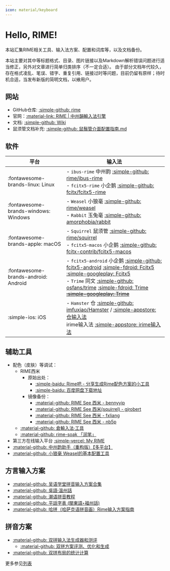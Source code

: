 ```yaml
---
icon: material/keyboard
---
```


# Hello, RIME!

本站汇集RIME相关工具、输入法方案、配置和词库等，以及文档备份。

本站主要对其中等标题格式、目录、图片链接以及Markdown解析错误问题进行适当修正，另外对文章进行简单归类排序（不一定合适）。
由于部分文档年代较久，存在格式凌乱、笔误、错字、重复引用、链接过时等问题，目前仍留有原样；待时机合适，当发布新版的简明文档，以飨用户。

## 网站

- GitHub仓库: [:simple-github: rime](https://github.com/rime/)
- 官网：[:material-link: RIME | 中州韻輸入法引擎](https://rime.im/)
- 文档: [:simple-github: Wiki](https://github.com/rime/home/wiki)
- 鼠须管文档补充: [:simple-github: 鼠鬚管介面配置指南.md](https://github.com/LEOYoon-Tsaw/Rime_collections)

## 软件

| 平台                                 | 输入法                                                                                                                                                                                                                                                                                      |
| ------------------------------------ | ------------------------------------------------------------------------------------------------------------------------------------------------------------------------------------------------------------------------------------------------------------------------------------------- |
| :fontawesome-brands-linux: Linux     | - `ibus-rime` 中州韵 [:simple-github: rime/ibus-rime][gh-ibus-rime] <br> - `fcitx5-rime` 小企鹅 [:simple-github: fcitx/fcitx5-rime][gh-fcitx5-rime]                                                                                                                                         |
| :fontawesome-brands-windows: Windows | - `Weasel` 小狼毫 [:simple-github: rime/weasel][gh-weasel] <br> - `Rabbit` 玉兔毫 [:simple-github: amorphobia/rabbit][gh-rabbit]                                                                                                                                                            |
| :fontawesome-brands-apple: macOS     | - `Squirrel` 鼠须管 [:simple-github: rime/squirrel][gh-squirrel] <br> - `fcitx5-macos` 小企鹅 [:simple-github: fcitx-contrib/fcitx5-macos][gh-fcitx5-mac]                                                                                                                                   |
| :fontawesome-brands-android: Android | - `fcitx5-android` 小企鹅  [:simple-github: fcitx5-android][gh-fcitx5] [:simple-fdroid: Fcitx5][fd-fcitx5] [:simple-googleplay: Fcitx5][gp-fcitx5] <br> - `Trime` 同文 [:simple-github: osfans/trime][gh-trime] [:simple-fdroid: Trime][fd-trime] ~~[:simple-googleplay: Trime][gp-trime]~~ |
| :simple-ios: iOS                     | - `Hamster` 仓 [:simple-github: imfuxiao/Hamster][gh-ham] / [:simple-appstore: 仓输入法][ap-ham] <br> irime输入法 [:simple-appstore: irime输入法][ap-irime]                                                                                                                                 |

[gh-ibus-rime]: https://github.com/rime/ibus-rime
[gh-fcitx5-rime]: https://github.com/fcitx/fcitx5-rime
[gh-weasel]: https://github.com/rime/weasel
[gh-rabbit]: https://github.com/amorphobia/rabbit
[gh-squirrel]: https://github.com/rime/squirrel
[gh-fcitx5-mac]: https://github.com/fcitx-contrib/fcitx5-macos
[gh-fcitx5]: https://github.com/fcitx5-android/fcitx5-android
[fd-fcitx5]: https://f-droid.org/en/packages/org.fcitx.fcitx5.android/
[gp-fcitx5]: https://play.google.com/store/apps/details?id=org.fcitx.fcitx5.android
[gh-trime]: https://github.com/osfans/trime
[fd-trime]: https://f-droid.org/packages/com.osfans.trime
[gp-trime]: https://play.google.com/store/apps/details?id=com.osfans.trime
[gh-ham]: https://github.com/imfuxiao/Hamster
[ap-ham]: https://apps.apple.com/cn/app/仓输入法/id6446617683
[ap-irime]: https://apps.apple.com/cn/app/irime输入法-小鹤双拼五笔郑码输入法/id1142623977

## 辅助工具

- 配色（皮肤）等调试：
  - RIME西米
    - 原始出处：
      - [:simple-baidu: Rime吧 - 分享生成Rime配色方案的小工具](https://tieba.baidu.com/p/2491103778)
      - [:simple-baidu: 百度网盘下载地址](http://pan.baidu.com/share/link?shareid=1116561757&uk=2635838991)
    - 镜像备份：
      - [:material-github: RIME See 西米 - bennyyip](https://bennyyip.github.io/Rime-See-Me/)
      - [:material-github: RIME See 西米(squirrel) - gjrobert](https://gjrobert.github.io/Rime-See-Me-squirrel/)
      - [:material-github: RIME See 西米 - fxliang](https://fxliang.github.io/RimeSeeMe/)
      - [:material-github: RIME See 西米 - nb5p](https://nb5p.github.io/Rime-See-Me/)
  - [:material-github: 倉輸入法·工具](https://lost-melody.github.io/hamster-tools/)
  - [:material-github: rime-soak 「润笔」](https://pdog18.github.io/rime-soak)
- 第三方在线输入平台 [:simple-vercel: My RIME](https://my-rime.vercel.app)
- [:material-github: 中州韵助手（重构版）【多平台】](https://github.com/yanhuacuo/rimetool)
- [:material-github: 小狼毫 Weasel的基本配置工具](https://github.com/qzly/RimeControl)

## 方言输入方案

- [:material-github: 吴语学堂拼音输入方案合集](https://ngli.github.io)
- [:material-github: 吳語·溫州話](https://zwolken.github.io/rime-wenzhounese/)
- [:material-github: 潮语拼音教程](https://kahaani.github.io/gatian/)
- [:material-github: 平話字表 (閩東語‣福州話)](https://only3km.github.io/ciklinbekin/)
- [:material-github: 哈拼（哈萨克语拼音画）Rime输入方案指南](https://ha-pin.github.io/ime-guide)

## 拼音方案

- [:material-github: 双拼输入法生成器和测评](https://macroxue.github.io/shuangpin/)
  - [:material-github: 双拼方案评测、优化和生成](https://macroxue.github.io/shuangpin/eval.html)
- [:material-github: 双拼布局的统计计算](https://tiansh.github.io/lqbz/sp/)

更多参见[列表](./list.md)
